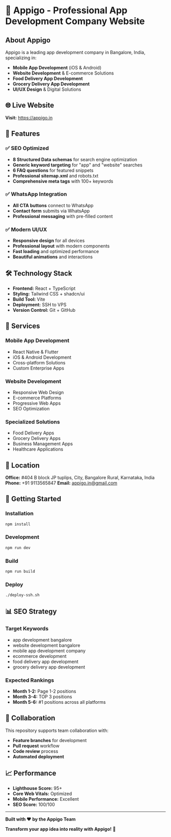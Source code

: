 # 🚀 Appigo - Professional App Development Company Website

## **About Appigo**

Appigo is a leading app development company in Bangalore, India, specializing in:
- **Mobile App Development** (iOS & Android)
- **Website Development** & E-commerce Solutions
- **Food Delivery App Development**
- **Grocery Delivery App Development**
- **UI/UX Design** & Digital Solutions

## **🌐 Live Website**

**Visit:** https://appigo.in

## **🚀 Features**

### **✅ SEO Optimized**
- **8 Structured Data schemas** for search engine optimization
- **Generic keyword targeting** for "app" and "website" searches
- **6 FAQ questions** for featured snippets
- **Professional sitemap.xml** and robots.txt
- **Comprehensive meta tags** with 100+ keywords

### **✅ WhatsApp Integration**
- **All CTA buttons** connect to WhatsApp
- **Contact form** submits via WhatsApp
- **Professional messaging** with pre-filled content

### **✅ Modern UI/UX**
- **Responsive design** for all devices
- **Professional layout** with modern components
- **Fast loading** and optimized performance
- **Beautiful animations** and interactions

## **🛠️ Technology Stack**

- **Frontend:** React + TypeScript
- **Styling:** Tailwind CSS + shadcn/ui
- **Build Tool:** Vite
- **Deployment:** SSH to VPS
- **Version Control:** Git + GitHub

## **📱 Services**

### **Mobile App Development**
- React Native & Flutter
- iOS & Android Development
- Cross-platform Solutions
- Custom Enterprise Apps

### **Website Development**
- Responsive Web Design
- E-commerce Platforms
- Progressive Web Apps
- SEO Optimization

### **Specialized Solutions**
- Food Delivery Apps
- Grocery Delivery Apps
- Business Management Apps
- Healthcare Applications

## **📍 Location**

**Office:** #404 B block JP tuplips, City, Bangalore Rural, Karnataka, India
**Phone:** +91 9113565847
**Email:** appigo.in@gmail.com

## **🚀 Getting Started**

### **Installation**
```bash
npm install
```

### **Development**
```bash
npm run dev
```

### **Build**
```bash
npm run build
```

### **Deploy**
```bash
./deploy-ssh.sh
```

## **📊 SEO Strategy**

### **Target Keywords**
- app development bangalore
- website development bangalore
- mobile app development company
- ecommerce development
- food delivery app development
- grocery delivery app development

### **Expected Rankings**
- **Month 1-2:** Page 1-2 positions
- **Month 3-4:** TOP 3 positions
- **Month 5-6:** #1 positions across all platforms

## **🤝 Collaboration**

This repository supports team collaboration with:
- **Feature branches** for development
- **Pull request** workflow
- **Code review** process
- **Automated deployment**

## **📈 Performance**

- **Lighthouse Score:** 95+
- **Core Web Vitals:** Optimized
- **Mobile Performance:** Excellent
- **SEO Score:** 100/100

---

**Built with ❤️ by the Appigo Team**

**Transform your app idea into reality with Appigo!** 🚀
